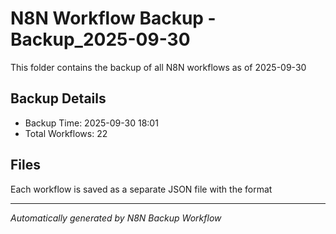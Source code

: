 # N8N Workflow Backup -Backup_2025-09-30

This folder contains the backup of all N8N workflows as of 2025-09-30

## Backup Details
- Backup Time: 2025-09-30 18:01
- Total Workflows: 22

## Files
Each workflow is saved as a separate JSON file with the format

---
*Automatically generated by N8N Backup Workflow*